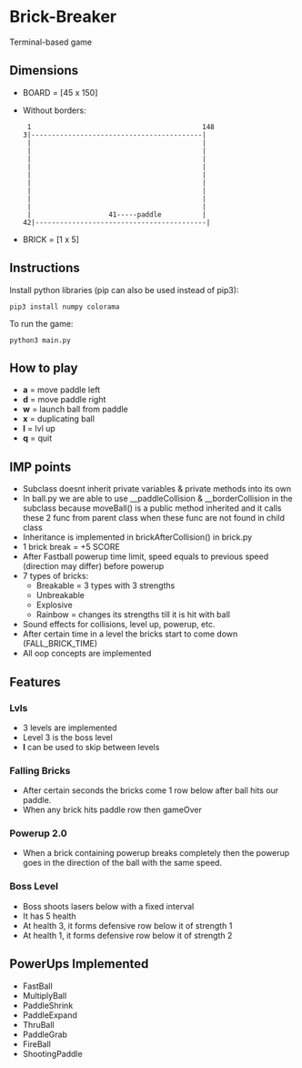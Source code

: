 # Brick-Breaker

Terminal-based game
##  Dimensions
- BOARD = [45 x 150]
- Without borders:  
    ```
     1                                          148
    3|------------------------------------------|
     |                                          |
     |                                          |
     |                                          |
     |                                          |
     |                                          |
     |                                          |
     |                                          |
     |                                          |
     |                                          |
     |                   41-----paddle          |
   42|------------------------------------------|
    ```

- BRICK = [1 x 5]
## Instructions
Install python libraries (pip can also be used instead of pip3):

    pip3 install numpy colorama
To run the game:

    python3 main.py

## How to play
- __a__ = move paddle left
- __d__ = move paddle right
- __w__ = launch ball from paddle
- __x__ = duplicating ball
- __l__ = lvl up
- __q__ = quit

## IMP points

- Subclass doesnt inherit private variables & private methods into its own
- In ball.py we are able to use __paddleCollision & __borderCollision in the subclass because moveBall() is a public method inherited and it calls these 2 func from parent class when these func are not found in child class
- Inheritance is implemented in brickAfterCollision() in brick.py
- 1 brick break = +5 SCORE
- After Fastball powerup time limit, speed equals to previous speed (direction may differ) before powerup
- 7 types of bricks:
    - Breakable = 3 types with 3 strengths
    - Unbreakable
    - Explosive
    - Rainbow = changes its strengths till it is hit with ball
- Sound effects for collisions, level up, powerup, etc.
- After certain time in a level the bricks start to come down (FALL_BRICK_TIME)
- All oop concepts are implemented

## Features

### Lvls
- 3 levels are implemented
- Level 3 is the boss level
- __l__ can be used to skip between levels

### Falling Bricks
- After certain seconds the bricks come 1 row below after ball hits our paddle.
- When any brick hits paddle row then gameOver

### Powerup 2.0
- When a brick containing powerup breaks completely then the powerup goes in the direction of the ball with the same speed.

### Boss Level
- Boss shoots lasers below with a fixed interval
- It has 5 health
- At health 3, it forms defensive row below it of strength 1
- At health 1, it forms defensive row below it of strength 2

## PowerUps Implemented
- FastBall
- MultiplyBall
- PaddleShrink
- PaddleExpand
- ThruBall
- PaddleGrab
- FireBall
- ShootingPaddle
